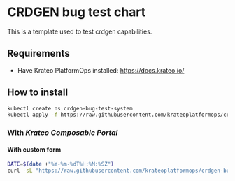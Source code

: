 # CRDGEN bug test chart

This is a template used to test crdgen capabilities.

## Requirements

- Have Krateo PlatformOps installed: https://docs.krateo.io/

## How to install

```sh
kubectl create ns crdgen-bug-test-system
kubectl apply -f https://raw.githubusercontent.com/krateoplatformops/crdgen-bug-test-chart/refs/heads/main/compositiondefinition.yaml
```

### With *Krateo Composable Portal*

#### With custom form

```sh
DATE=$(date +"%Y-%m-%dT%H:%M:%SZ")
curl -sL "https://raw.githubusercontent.com/krateoplatformops/crdgen-bug-test-chart/main/customform.yaml" | sed "s/{{DATE}}/$DATE/" | kubectl apply -f -
```